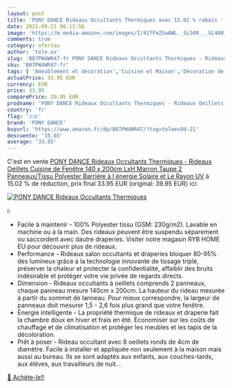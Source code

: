 ```yaml
---
layout: post
title: 'PONY DANCE Rideaux Occultants Thermiques avec 15.02 % rabais '
date: 2021-09-21 06:11:56
image: 'https://m.media-amazon.com/images/I/41fFm25wAWL._SL500_._SL400_.jpg'
comments: true
category: ofertas
author: 'tole.es'
slug: 'B07PW4WR47-fr PONY DANCE Rideaux Occultants Thermiques - Rideaux...'
sku: 'B07PW4WR47-fr'
tags: [ 'Ameublement et décoration','Cuisine et Maison','Décoration de fenêtres','Décoration de la maison','Rideaux brise-bise','Rideaux et draperies intérieurs','pony dance', ]
actualPrice: 33.95 EUR
currency: EUR
price: 33.95
comparePrice: 39.95 EUR
prodname: 'PONY DANCE Rideaux Occultants Thermiques - Rideaux Oeillets Cuisine de Fenêtre  140 x 200cm  LxH   Marron Taupe  2 Panneaux/Tissu Polyester Barrière à l énergie Solaire et Le Rayon UV'
country: 'fr'
flag: '🇫🇷'
brand: 'PONY DANCE'
buyurl: 'https://www.amazon.fr/dp/B07PW4WR47/?tag=tolees0d-21'
descuento: '15.02'
average: '33.95'
---
```


C'est en vente [PONY DANCE Rideaux Occultants Thermiques - Rideaux Oeillets Cuisine de Fenêtre  140 x 200cm  LxH   Marron Taupe  2 Panneaux/Tissu Polyester Barrière à l énergie Solaire et Le Rayon UV](https://www.amazon.fr/dp/B07PW4WR47/?tag=tolees0d-21)  à  15.02 % de réduction, prix final  33.95 EUR (original: 39.95 EUR) ici:

[![PONY DANCE Rideaux Occultants Thermiques](https://m.media-amazon.com/images/I/41fFm25wAWL._SL500_._SL400_.jpg)](https://www.amazon.fr/dp/B07PW4WR47/?tag=tolees0d-21)

ℹ️:

- Facile à maintenir - 100% Polyester tissu (GSM: 230g/m2). Lavable en machine ou à la main. Des rideaux peuvent être suspendu séparement ou saccordent avec dautre draperies. Visiter notre magasin RYB HOME EU pour découvrir plus de rideaux.
- Performance - Rideaux salon occultants et draperies bloquer 80-95% des lumineux grâce à la technologie innovante de tissage triple, préserver la chaleur et protecter la confidentialité, affaiblir des bruits indésirable et protéger votre vie privée de regards directs.
- Dimension - Rideaux occultants à oeillets comprends 2 panneaux, chaque panneau mesure 140cm x 200cm. La hauteur du rideau mesurée à partir du sommet de lanneau. Pour mieux correspondre, la largeur de panneaux doit mesurer 1,5 - 2,6 fois plus grand que votre fenêtre.
- Énergie intelligente - La propriété thermique de rideaux et draperie fait la chambre doux en hiver et frais en été. Economiser sur les coûts de chauffage et de climatisation et protéger les meubles et les tapis de la décoloration.
- Prêt à poser - Rideau occultant avec 8 oeillets ronds de 4cm de diamètre. Facile à installer et appliquée non seulement à la maison mais aussi au bureau. Ils se sont adaptés aux enfants, aux couches-tards, aux élèves, aux travailleurs de nuit...

[🛒 Achète-le!!](https://www.amazon.fr/dp/B07PW4WR47/?tag=tolees0d-21)
